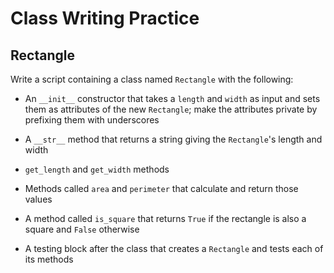# Class Writing Practice

## Rectangle

Write a script containing a class named `Rectangle` with the following:

- An `__init__` constructor that takes a `length` and `width` as input and sets them as attributes of the new `Rectangle`; make the attributes private by prefixing them with underscores
  
- A `__str__` method that returns a string giving the `Rectangle`'s length and width

- `get_length` and `get_width` methods

- Methods called `area` and `perimeter` that calculate and return those values

- A method called `is_square` that returns `True` if the rectangle is also a square and `False` otherwise

- A testing block after the class that creates a `Rectangle` and tests each of its methods
